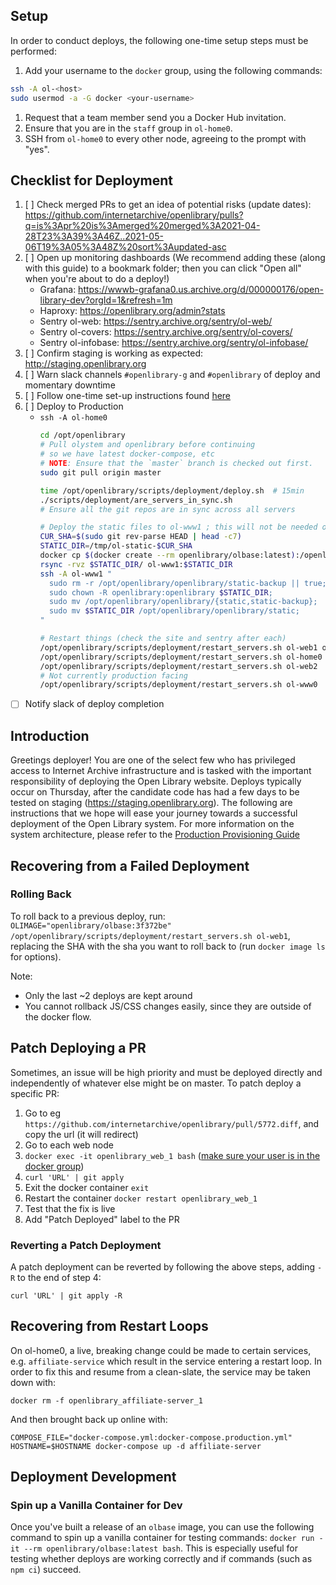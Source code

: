## Setup

In order to conduct deploys, the following one-time setup steps must be performed:

1. Add your username to the `docker` group, using the following commands:
```sh
ssh -A ol-<host>
sudo usermod -a -G docker <your-username>
```
1. Request that a team member send you a Docker Hub invitation.
2. Ensure that you are in the `staff` group in `ol-home0`.
3. SSH from `ol-home0` to every other node, agreeing to the prompt with "yes".

## Checklist for Deployment

1. [ ] Check merged PRs to get an idea of potential risks (update dates): https://github.com/internetarchive/openlibrary/pulls?q=is%3Apr%20is%3Amerged%20merged%3A2021-04-28T23%3A39%3A46Z..2021-05-06T19%3A05%3A48Z%20sort%3Aupdated-asc
2. [ ] Open up monitoring dashboards (We recommend adding these (along with this guide) to a bookmark folder; then you can click "Open all" when you're about to do a deploy!)
    - Grafana: https://wwwb-grafana0.us.archive.org/d/000000176/open-library-dev?orgId=1&refresh=1m
    - Haproxy: https://openlibrary.org/admin?stats
    - Sentry ol-web: https://sentry.archive.org/sentry/ol-web/
    - Sentry ol-covers: https://sentry.archive.org/sentry/ol-covers/
    - Sentry ol-infobase: https://sentry.archive.org/sentry/ol-infobase/
3. [ ] Confirm staging is working as expected: http://staging.openlibrary.org
4. [ ] Warn slack channels `#openlibrary-g` and `#openlibrary` of deploy and momentary downtime
5. [ ] Follow one-time set-up instructions found [here](#setup-stuff)
6. [ ] Deploy to Production
    - `ssh -A ol-home0`
        ```sh
        cd /opt/openlibrary
        # Pull olystem and openlibrary before continuing
        # so we have latest docker-compose, etc
        # NOTE: Ensure that the `master` branch is checked out first.
        sudo git pull origin master

        time /opt/openlibrary/scripts/deployment/deploy.sh  # 15min
        ./scripts/deployment/are_servers_in_sync.sh
        # Ensure all the git repos are in sync across all servers
        
        # Deploy the static files to ol-www1 ; this will not be needed once it's using docker
        CUR_SHA=$(sudo git rev-parse HEAD | head -c7)        
        STATIC_DIR=/tmp/ol-static-$CUR_SHA
        docker cp $(docker create --rm openlibrary/olbase:latest):/openlibrary/static $STATIC_DIR
        rsync -rvz $STATIC_DIR/ ol-www1:$STATIC_DIR
        ssh -A ol-www1 "
          sudo rm -r /opt/openlibrary/openlibrary/static-backup || true;
          sudo chown -R openlibrary:openlibrary $STATIC_DIR;
          sudo mv /opt/openlibrary/openlibrary/{static,static-backup};
          sudo mv $STATIC_DIR /opt/openlibrary/openlibrary/static;
        "

        # Restart things (check the site and sentry after each)
        /opt/openlibrary/scripts/deployment/restart_servers.sh ol-web1 ol-covers0
        /opt/openlibrary/scripts/deployment/restart_servers.sh ol-home0 && docker restart openlibrary_infobase_nginx_1
        /opt/openlibrary/scripts/deployment/restart_servers.sh ol-web2
        # Not currently production facing
        /opt/openlibrary/scripts/deployment/restart_servers.sh ol-www0
        ````
- [ ] Notify slack of deploy completion

## Introduction

Greetings deployer! You are one of the select few who has privileged access to Internet Archive infrastructure and is tasked with the important responsibility of deploying the Open Library website. Deploys typically occur on Thursday, after the candidate code has had a few days to be tested on staging (https://staging.openlibrary.org). The following are instructions that we hope will ease your journey towards a successful deployment of the Open Library system. For more information on the system architecture, please refer to the [Production Provisioning Guide](https://github.com/internetarchive/openlibrary/wiki/Production-Service-Architecture) 

## Recovering from a Failed Deployment

### Rolling Back

To roll back to a previous deploy, run: `OLIMAGE="openlibrary/olbase:3f372be" /opt/openlibrary/scripts/deployment/restart_servers.sh ol-web1`, replacing the SHA with the sha you want to roll back to (run `docker image ls` for options).

Note:
- Only the last ~2 deploys are kept around
- You cannot rollback JS/CSS changes easily, since they are outside of the docker flow.

## Patch Deploying a PR

Sometimes, an issue will be high priority and must be deployed directly and independently of whatever else might be on master. To patch deploy a specific PR:

1. Go to eg `https://github.com/internetarchive/openlibrary/pull/5772.diff`, and copy the url (it will redirect)
2. Go to each web node
3. `docker exec -it openlibrary_web_1 bash` ([make sure your user is in the docker group](#adding-your-user-to-the-docker-group))
4. `curl 'URL' | git apply`
5. Exit the docker container `exit`
6. Restart the container `docker restart openlibrary_web_1`
7. Test that the fix is live
8. Add "Patch Deployed" label to the PR

### Reverting a Patch Deployment

A patch deployment can be reverted by following the above steps, adding `-R` to the end of step 4:
```
curl 'URL' | git apply -R
```

## Recovering from Restart Loops

On ol-home0, a live, breaking change could be made to certain services, e.g. `affiliate-service` which result in the service entering a restart loop. In order to fix this and resume from a clean-slate, the service may be taken down with:

```docker rm -f openlibrary_affiliate-server_1```

And then brought back up online with:

```COMPOSE_FILE="docker-compose.yml:docker-compose.production.yml" HOSTNAME=$HOSTNAME docker-compose up -d affiliate-server```

## Deployment Development

### Spin up a Vanilla Container for Dev

Once you've built a release of an `olbase` image, you can use the following command to spin up a vanilla container for testing commands:
`docker run -it --rm openlibrary/olbase:latest bash`. This is especially useful for testing whether deploys are working correctly and if commands (such as `npm ci`) succeed.
